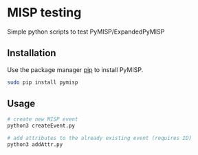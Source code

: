 # MISP testing

Simple python scripts to test PyMISP/ExpandedPyMISP

## Installation

Use the package manager [pip](https://pip.pypa.io/en/stable/) to install PyMISP.

```bash
sudo pip install pymisp
```

## Usage

```python
# create new MISP event
python3 createEvent.py

# add attributes to the already existing event (requires ID)
python3 addAttr.py
```

